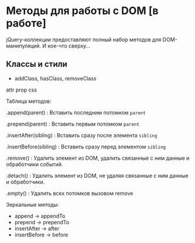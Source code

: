 # Методы для работы с DOM [в работе]

jQuery-коллекции предоставляют полный набор методов для DOM-манипуляций. И кое-что сверху...

## Классы и стили

- addClass, hasClass, removeClass

attr
prop
css

Таблица методов:

.append(parent)
: Вставить последним потомком `parent`

.prepend(parent)
: Вставить первым потомком `parent`

.insertAfter(sibling)
: Вставить сразу после элемента `sibling`

.insertBefore(sibling)
: Вставить сразу перед элементом `sibling`

.remove()
: Удалить элемент из DOM, удалить связанные с ним данные и обработчики событий.

.detach()
: Удалить элемент из DOM, не удаляя связанные с ним данные и обработчики.

.empty()
: Удалить всех потомков вызовом remove

Зеркальные методы:

- append -> appendTo
- prepend -> prependTo
- insertAfter -> after
- insertBefore -> before

